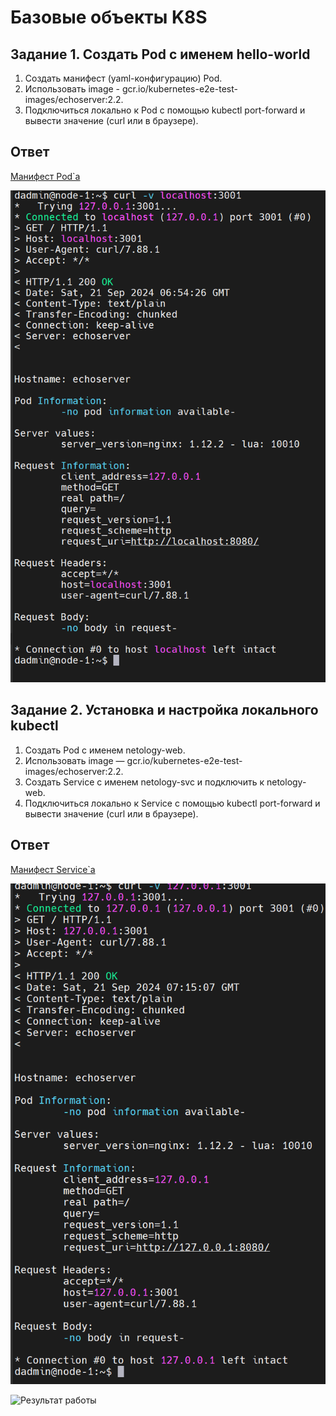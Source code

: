 # Базовые объекты K8S

## Задание 1. Создать Pod с именем hello-world

1. Создать манифест (yaml-конфигурацию) Pod.
2. Использовать image - gcr.io/kubernetes-e2e-test-images/echoserver:2.2.
3. Подключиться локально к Pod с помощью kubectl port-forward и вывести значение (curl или в браузере).

## Ответ 

[Манифест Pod`a](https://github.com/loginochka/kuber/blob/main/h-2/ex-pod.yml)

![curl до Pod](https://github.com/loginochka/kuber/blob/main/media/1_2_curl_pod.png)

## Задание 2. Установка и настройка локального kubectl

1. Создать Pod с именем netology-web.
2. Использовать image — gcr.io/kubernetes-e2e-test-images/echoserver:2.2.
3. Создать Service с именем netology-svc и подключить к netology-web.
4. Подключиться локально к Service с помощью kubectl port-forward и вывести значение (curl или в браузере).

## Ответ 

[Манифест Service`a](https://github.com/loginochka/kuber/blob/main/h-2/ex-service.yml)

![curl до Service](https://github.com/loginochka/kuber/blob/main/media/1_2_curl_svc.png)

![Результат работы](https://github.com/loginochka/kuber/blob/main/h-2/1_2_result.png)